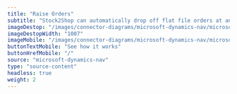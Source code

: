 ```yaml
---
title: "Raise Orders"
subtitle: "Stock2Shop can automatically drop off flat file orders at an FTP location."
imageDestop: "/images/connector-diagrams/microsoft-dynamics-nav/microsoft-dynamics-nav-2-desk.svg"
imageDestopWidth: "1007"
imageMobile: "/images/connector-diagrams/microsoft-dynamics-nav/microsoft-dynamics-nav-2-mobile.svg"
buttonTextMobile: "See how it works"
buttonHrefMobile: "/" 
source: "microsoft-dynamics-nav"
type: "source-content"
headless: true
weight: 2
---
```

